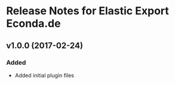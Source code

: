 # Release Notes for Elastic Export Econda.de

## v1.0.0 (2017-02-24)
 
### Added
- Added initial plugin files